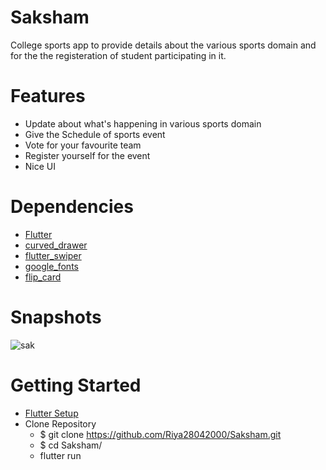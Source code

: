 # Saksham

College sports app to provide details about the various sports domain and for the the registeration of student participating in it.



# Features

- Update about what's happening in various sports domain
- Give the Schedule of sports event
- Vote for your favourite team
- Register yourself for the event
- Nice UI



# Dependencies

- [Flutter](https://flutter.dev/?gclid=CjwKCAjw26H3BRB2EiwAy32zhY0Ab85XiyQXZRGIRKSUHRRgrZZccezpmqjx9tXay7UqpS2QqgjgwxoCFCYQAvD_BwE&gclsrc=aw.ds)
- [curved_drawer](https://pub.dev/packages/curved_drawer#:~:text=89-,curved_drawer,easy%20to%20use%20animated%20drawer.)
- [flutter_swiper](https://pub.dev/packages/flutter_swiper)
- [google_fonts](https://pub.dev/packages/google_fonts)
- [flip_card](https://pub.dev/packages/flip_card)



# Snapshots

![sak](https://user-images.githubusercontent.com/65823846/87246224-99d98100-c469-11ea-9d2f-8aa8439cf864.gif)



# Getting Started

- [Flutter Setup](https://flutter.dev/docs/get-started/install)
- Clone Repository <br>
    - $ git clone https://github.com/Riya28042000/Saksham.git<br>
    - $ cd Saksham/<br>
    - flutter run<br>
      
      
